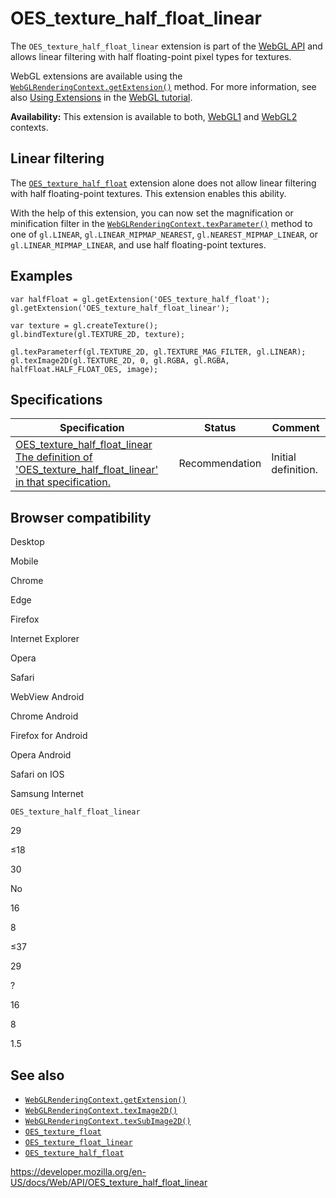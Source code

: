 # OES_texture_half_float_linear

The `OES_texture_half_float_linear` extension is part of the [WebGL API](webgl_api) and allows linear filtering with half floating-point pixel types for textures.

WebGL extensions are available using the [`WebGLRenderingContext.getExtension()`](webglrenderingcontext/getextension) method. For more information, see also [Using Extensions](webgl_api/using_extensions) in the [WebGL tutorial](webgl_api/tutorial).

**Availability:** This extension is available to both, [WebGL1](webglrenderingcontext) and [WebGL2](webgl2renderingcontext) contexts.

## Linear filtering

The [`OES_texture_half_float`](oes_texture_half_float) extension alone does not allow linear filtering with half floating-point textures. This extension enables this ability.

With the help of this extension, you can now set the magnification or minification filter in the [`WebGLRenderingContext.texParameter()`](webglrenderingcontext/texparameter) method to one of `gl.LINEAR`, `gl.LINEAR_MIPMAP_NEAREST`, `gl.NEAREST_MIPMAP_LINEAR`, or `gl.LINEAR_MIPMAP_LINEAR`, and use half floating-point textures.

## Examples

    var halfFloat = gl.getExtension('OES_texture_half_float');
    gl.getExtension('OES_texture_half_float_linear');

    var texture = gl.createTexture();
    gl.bindTexture(gl.TEXTURE_2D, texture);

    gl.texParameterf(gl.TEXTURE_2D, gl.TEXTURE_MAG_FILTER, gl.LINEAR);
    gl.texImage2D(gl.TEXTURE_2D, 0, gl.RGBA, gl.RGBA, halfFloat.HALF_FLOAT_OES, image);

## Specifications

<table><thead><tr class="header"><th>Specification</th><th>Status</th><th>Comment</th></tr></thead><tbody><tr class="odd"><td><a href="https://www.khronos.org/registry/webgl/extensions/OES_texture_half_float_linear/">OES_texture_half_float_linear<br />
<span class="small">The definition of 'OES_texture_half_float_linear' in that specification.</span></a></td><td><span class="spec-rec">Recommendation</span></td><td>Initial definition.</td></tr></tbody></table>

## Browser compatibility

Desktop

Mobile

Chrome

Edge

Firefox

Internet Explorer

Opera

Safari

WebView Android

Chrome Android

Firefox for Android

Opera Android

Safari on IOS

Samsung Internet

`OES_texture_half_float_linear`

29

≤18

30

No

16

8

≤37

29

?

16

8

1.5

## See also

- [`WebGLRenderingContext.getExtension()`](webglrenderingcontext/getextension)
- [`WebGLRenderingContext.texImage2D()`](webglrenderingcontext/teximage2d)
- [`WebGLRenderingContext.texSubImage2D()`](webglrenderingcontext/texsubimage2d)
- [`OES_texture_float`](oes_texture_float)
- [`OES_texture_float_linear`](oes_texture_float_linear)
- [`OES_texture_half_float`](oes_texture_half_float)

<a href="https://developer.mozilla.org/en-US/docs/Web/API/OES_texture_half_float_linear" class="_attribution-link">https://developer.mozilla.org/en-US/docs/Web/API/OES_texture_half_float_linear</a>
